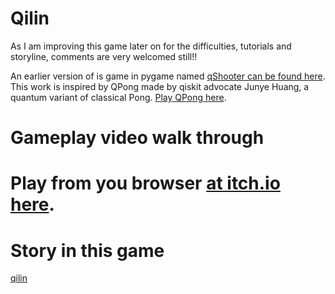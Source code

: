 # Qilin


As I am improving this game later on for the difficulties, tutorials and storyline, comments are very welcomed still!!

An earlier version of is game in pygame named [qShooter can be found here](https://github.com/wslu42/qShooter).
This work is inspired by QPong made by qiskit advocate Junye Huang, a quantum variant of classical Pong. [Play QPong here](https://alfa871212.itch.io/qpong).



# Gameplay video walk through


# Play from you browser [at itch.io here](https://wslu42.itch.io/qilin).


# Story in this game
[qilin](https://user-images.githubusercontent.com/29524895/135762834-b42ec035-03ec-4d74-9777-e0e5ac7cfd13.png)

